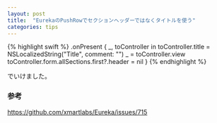 ```yaml
---
layout: post
title:  "EurekaのPushRowでセクションヘッダーではなくタイトルを使う"
categories: tips
---
```


{% highlight swift %}
.onPresent { _, toController in
    toController.title = NSLocalizedString("Title", comment: "")
    _ = toController.view
    toController.form.allSections.first?.header = nil
}
{% endhighlight %}

でいけました。

### 参考

<https://github.com/xmartlabs/Eureka/issues/715>
